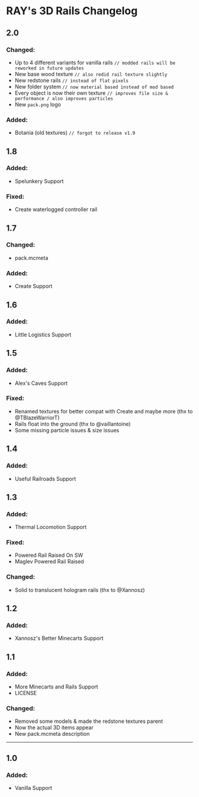 # RAY's 3D Rails Changelog

## 2.0

### Changed:
- Up to 4 different variants for vanilla rails `// modded rails will be reworked in future updates`
- New base wood texture `// also redid rail texture slightly`
- New redstone rails `// instead of flat pixels`
- New folder system `// now material based instead of mod based`
- Every object is now their own texture `// improves file size & performance / also improves particles`
- New `pack.png` logo

### Added:
- Botania (old textures) `// forgot to release v1.9`

## 1.8

### Added:
- Spelunkery Support

### Fixed:
- Create waterlogged controller rail

## 1.7

### Changed:
- pack.mcmeta

### Added:
- Create Support

## 1.6

### Added:
- Little Logistics Support

## 1.5

### Added:
- Alex's Caves Support

### Fixed:
- Renamed textures for better compat with Create and maybe more (thx to @TBlazeWarriorT)
- Rails float into the ground (thx to @vaillantoine)
- Some missing particle issues & size issues

## 1.4

### Added:
- Useful Railroads Support

## 1.3

### Added:
- Thermal Locomotion Support

### Fixed:
- Powered Rail Raised On SW
- Maglev Powered Rail Raised

### Changed:
- Solid to translucent hologram rails (thx to @Xannosz)

## 1.2

### Added:
- Xannosz's Better Minecarts Support

## 1.1

### Added:
- More Minecarts and Rails Support
- LICENSE

### Changed:
- Removed some models & made the redstone textures parent
- Now the actual 3D items appear
- New pack.mcmeta description

*****
## 1.0

### Added:
- Vanilla Support
